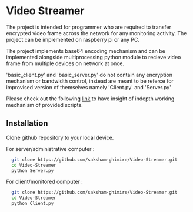 
# Video Streamer

The project is intended for programmer who are required 
to transfer encrypted video frame across the network for 
any monitoring activity. The project can be implemented on
raspberry pi or any PC.

The project implements base64 encoding mechanism and can be 
implemented alongside multiprocessing python module to recieve 
video frame from multiple devices on network at once.

'basic_client.py' and 'basic_server.py' do not contain any encryption
mechanism or bandwidth control, instead are meant to be referce for improvised
version of themselves namely 'Client.py' and 'Server.py'

Please check out the following [link](https://gsakshyam3.medium.com/video-frame-transmission-using-python-5dd835b000f0) to have insight of indepth 
working mechanism of provided scripts. 



## Installation 

Clone github repository to your local device.

For server/administrative computer :

```bash 
  git clone https://github.com/saksham-ghimire/Video-Streamer.git
  cd Video-Streamer
  python Server.py
```

For client/monitored computer :

```bash 
  git clone https://github.com/saksham-ghimire/Video-Streamer.git
  cd Video-Streamer
  python Client.py
```  
